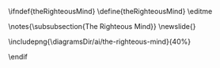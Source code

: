 \ifndef{theRighteousMind}
\define{theRighteousMind}
\editme

\notes{\subsubsection{The Righteous Mind}}
\newslide{}

\includepng{\diagramsDir/ai/the-righteous-mind}{40%}

\endif
